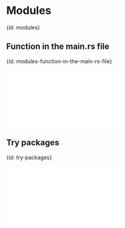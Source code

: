 # Modules
{id: modules}

## Function in the main.rs file
{id: modules-function-in-the-main-rs-file}

![](examples/modules/function-in-main/src/main.rs)


## Try packages
{id: try-packages}

![](examples/packages/try-packages/src/main.rs)

